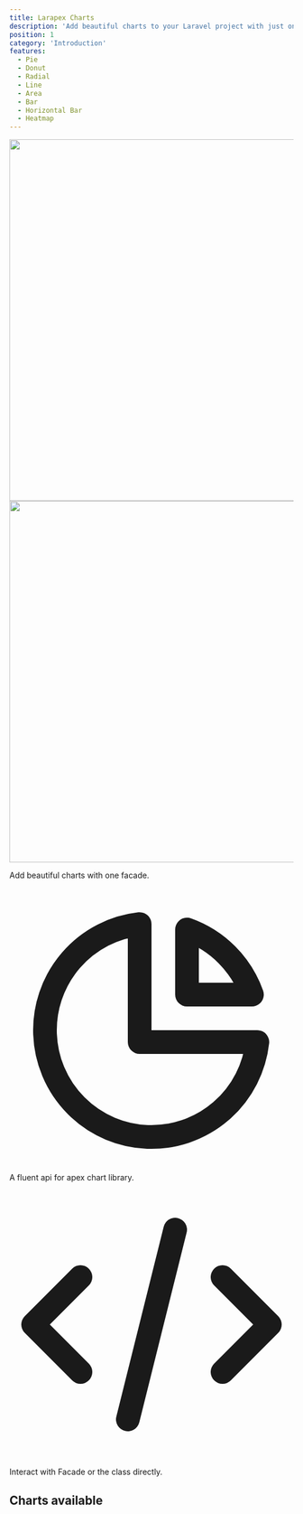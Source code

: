 ```yaml
---
title: Larapex Charts
description: 'Add beautiful charts to your Laravel project with just one facade.'
position: 1
category: 'Introduction'
features:
  - Pie
  - Donut
  - Radial
  - Line
  - Area
  - Bar
  - Horizontal Bar
  - Heatmap
---
```


<img src="https://banners.beyondco.de/Larapex%20Charts.png?theme=light&packageManager=composer+require&packageName=arielmejiadev%2Flarapex-charts&pattern=current&style=style_1&description=Generate+charts+with+just+one+facade.&md=1&showWatermark=0&fontSize=100px&images=https%3A%2F%2Flaravel.com%2Fimg%2Flogomark.min.svg" class="light-img" width="1280" height="640" alt=""/>

<img src="https://banners.beyondco.de/Larapex%20Charts.png?theme=dark&packageManager=composer+require&packageName=arielmejiadev%2Flarapex-charts&pattern=current&style=style_1&description=Generate+charts+with+just+one+facade.&md=1&showWatermark=0&fontSize=100px&images=https%3A%2F%2Flaravel.com%2Fimg%2Flogomark.min.svg" class="dark-img" width="1280" height="640" alt=""/>

Add beautiful charts with one facade.

<div class="flex">

<div class="text-sm font-semibold flex items-center p-6 shadow rounded bg-gradient-to-r from-yellow-400 to-pink-500 text-white w-full lg:w-1/2 mx-2 hover:shadow-lg">

  <div class="text-white mr-2">
    <svg class="w-8 h-8" fill="none" stroke="currentColor" viewBox="0 0 24 24" xmlns="http://www.w3.org/2000/svg"><path stroke-linecap="round" stroke-linejoin="round" stroke-width="2" d="M11 3.055A9.001 9.001 0 1020.945 13H11V3.055z"></path><path stroke-linecap="round" stroke-linejoin="round" stroke-width="2" d="M20.488 9H15V3.512A9.025 9.025 0 0120.488 9z"></path></svg>
  </div>

  <div>A fluent api for apex chart library.</div>
</div>

<div class="text-sm font-semibold flex items-center p-6 shadow rounded bg-gradient-to-r from-green-400 to-blue-500 text-white w-full lg:w-1/2 mx-2 hover:shadow-lg">

  <div class="text-white mr-2">
    <svg class="w-8 h-8" fill="none" stroke="currentColor" viewBox="0 0 24 24" xmlns="http://www.w3.org/2000/svg"><path stroke-linecap="round" stroke-linejoin="round" stroke-width="2" d="M10 20l4-16m4 4l4 4-4 4M6 16l-4-4 4-4"></path></svg>
  </div>

  <div>Interact with Facade or the class directly.</div>
</div>

</div>

## Charts available

<list :items="features"></list>
